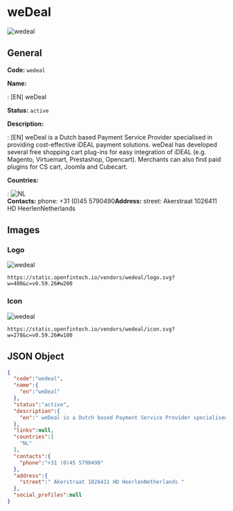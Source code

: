 
# weDeal 
![wedeal](https://static.openfintech.io/vendors/wedeal/logo.svg?w=400&c=v0.59.26#w200)  

## General 
 
**Code:** `wedeal` 
 
**Name:** 
 
:	[EN] weDeal 
 
**Status:** `active` 
 
**Description:** 
 
: [EN]  weDeal is a Dutch based Payment Service Provider specialised in providing cost-effective iDEAL payment solutions. weDeal has developed several free shopping cart plug-ins for easy integration of iDEAL (e.g. Magento, Virtuemart, Prestashop, Opencart). Merchants can also find paid plugins for CS cart, Joomla and Cubecart.  
 
 
**Countries:** 
 
:	![NL](https://cdnjs.cloudflare.com/ajax/libs/flag-icon-css/3.3.0/flags/4x3/nl.svg#w24)  
**Contacts:** 
phone: +31 (0)45 5790490**Address:** 
street:  Akerstraat 1026411 HD HeerlenNetherlands  

## Images 

### Logo 
 
![wedeal](https://static.openfintech.io/vendors/wedeal/logo.svg?w=400&c=v0.59.26#w200)  

```
https://static.openfintech.io/vendors/wedeal/logo.svg?w=400&c=v0.59.26#w200
```  

### Icon 
 
![wedeal](https://static.openfintech.io/vendors/wedeal/icon.svg?w=278&c=v0.59.26#w100)  

```
https://static.openfintech.io/vendors/wedeal/icon.svg?w=278&c=v0.59.26#w100
```  

## JSON Object 

```json
{
  "code":"wedeal",
  "name":{
    "en":"weDeal"
  },
  "status":"active",
  "description":{
    "en":" weDeal is a Dutch based Payment Service Provider specialised in providing cost-effective iDEAL payment solutions. weDeal has developed several free shopping cart plug-ins for easy integration of iDEAL (e.g. Magento, Virtuemart, Prestashop, Opencart). Merchants can also find paid plugins for CS cart, Joomla and Cubecart. "
  },
  "links":null,
  "countries":[
    "NL"
  ],
  "contacts":{
    "phone":"+31 (0)45 5790490"
  },
  "address":{
    "street":" Akerstraat 1026411 HD HeerlenNetherlands "
  },
  "social_profiles":null
}
```  
